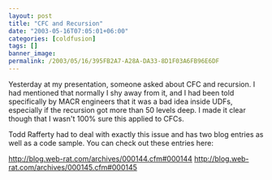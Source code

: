 ```yaml
---
layout: post
title: "CFC and Recursion"
date: "2003-05-16T07:05:01+06:00"
categories: [coldfusion]
tags: []
banner_image: 
permalink: /2003/05/16/395FB2A7-A28A-DA33-8D1F03A6FB96E6DF
---
```


Yesterday at my presentation, someone asked about CFC and recursion. I had mentioned that normally I shy away from it, and I had been told specifically by MACR engineers that it was a bad idea inside UDFs, especially if the recursion got more than 50 levels deep. I made it clear though that I wasn't 100% sure this applied to CFCs.

Todd Rafferty had to deal with exactly this issue and has two blog entries as well as a code sample. You can check out these entries here:

<a href="http://blog.web-rat.com/archives/000144.cfm#000144">http://blog.web-rat.com/archives/000144.cfm#000144</a>
<a href="http://blog.web-rat.com/archives/000145.cfm#000145">http://blog.web-rat.com/archives/000145.cfm#000145</a>
